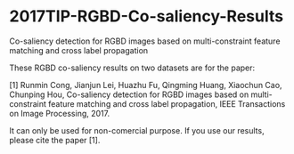 # 2017TIP-RGBD-Co-saliency-Results
Co-saliency detection for RGBD images based on multi-constraint feature matching and cross label propagation

These RGBD co-saliency results on two datasets are for the paper: 

[1] Runmin Cong, Jianjun Lei, Huazhu Fu, Qingming Huang, Xiaochun Cao, Chunping Hou, Co-saliency detection for RGBD images based on multi-constraint feature matching and cross label propagation, IEEE Transactions on Image Processing, 2017.

It can only be used for non-comercial purpose. If you use our results, please cite the paper [1].